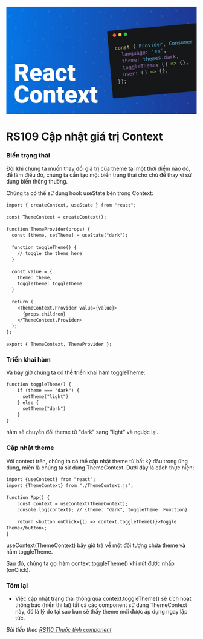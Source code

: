 ![Create-HTML-1](images/context.jpg) 

# RS109 Cập nhật giá trị Context

### Biến trạng thái 

Đôi khi chúng ta muốn thay đổi giá trị của theme tại một thời điểm nào đó, để làm điều đó, chúng ta cần tạo một biến trạng thái cho chủ đề thay vì sử dụng biến thông thường.

Chúng ta có thể sử dụng hook useState bên trong Context:

```
import { createContext, useState } from "react";

const ThemeContext = createContext();

function ThemeProvider(props) {
  const [theme, setTheme] = useState("dark");

  function toggleTheme() {
    // toggle the theme here
  }

  const value = {
    theme: theme,
    toggleTheme: toggleTheme
  }

  return (
    <ThemeContext.Provider value={value}>
      {props.children}
    </ThemeContext.Provider>
  );
};

export { ThemeContext, ThemeProvider };
```

### Triển khai hàm

Và bây giờ chúng ta có thể triển khai hàm toggleTheme:

```
function toggleTheme() {
    if (theme === "dark") {
      setTheme("light")
    } else {
      setTheme("dark")
    }
}
```

hàm sẽ chuyển đổi theme từ "dark" sang "light" và ngược lại.

### Cập nhật theme

Với context trên, chúng ta có thể cập nhật theme từ bất kỳ đâu trong ứng dụng, miễn là chúng ta sử dụng ThemeContext. Dưới đây là cách thực hiện:

```
import {useContext} from "react";
import {ThemeContext} from "./ThemeContext.js";

function App() {
    const context = useContext(ThemeContext);
    console.log(context); // {theme: "dark", toggleTheme: Function}

    return <button onClick={() => context.toggleTheme()}>Toggle Theme</button>;
}
```

useContext(ThemeContext) bây giờ trả về một đối tượng chứa theme và hàm toggleTheme.

Sau đó, chúng ta gọi hàm context.toggleTheme() khi nút được nhấp (onClick).

### Tóm lại

- Việc cập nhật trạng thái thông qua context.toggleTheme() sẽ kích hoạt thông báo (hiển thị lại) tất cả các component sử dụng ThemeContext này, đó là lý do tại sao bạn sẽ thấy theme mới được áp dụng ngay lập tức.

*Bài tiếp theo [RS110 Thuộc tính component](/lesson/session/session_110_dot.md)*